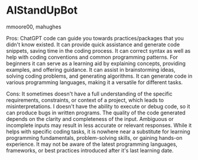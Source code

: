 # AIStandUpBot

mmoore00, mahughes

Pros:
ChatGPT code can guide you towards practices/packages that you didn't know existed.
It can provide quick assistance and generate code snippets, saving time in the coding process.
It can correct syntax as well as help with coding conventions and common programming patterns.
For beginners it can serve as a learning aid by explaining concepts, providing examples, and offering guidance.
It can assist in brainstorming ideas, solving coding problems, and generating algorithms.
It can generate code in various programming languages, making it a versatile for different tasks.

Cons:
It sometimes doesn't have a full understanding of the specific requirements, constraints, or context of a project, which leads to misinterpretations.
I doesn't have the ability to execute or debug code, so it can produce bugs in written programs.
The quality of the code generated depends on the clarity and completeness of the input. Ambiguous or incomplete inputs may result in less accurate or relevant responses.
While it helps with specific coding tasks, it is nowhere near a substitute for learning programming fundamentals, problem-solving skills, or gaining hands-on experience.
It may not be aware of the latest programming languages, frameworks, or best practices introduced after it's last learning date.

